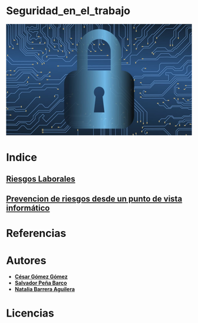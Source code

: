 # Seguridad_en_el_trabajo
![Seguridad en el Trabajo](/img/Seguridad_Informatica-1.jpg)
# Indice
## [Riesgos Laborales](Riesgos_laborales.md) 
## [Prevencion de riesgos desde un punto de vista informático](PrevencionRiesgos.md)

# Referencias 

# Autores
* [**César Gómez Gómez**](https://github.com/CGoGomez)
* [**Salvador Peña Barco**](https://github.com/salvaa05)
* [**Natalia Barrera Aguilera**](https://github.com/Nathillas)

# Licencias 
